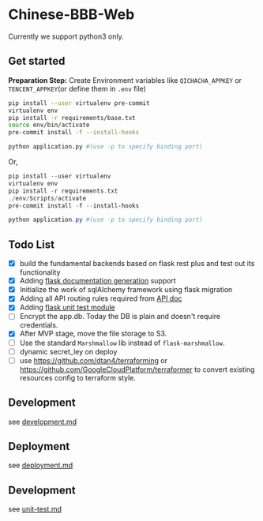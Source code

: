 # Chinese-BBB-Web

Currently we support python3 only.


## Get started

**Preparation Step:** Create Environment variables like `QICHACHA_APPKEY` or `TENCENT_APPKEY`(or define them in `.env` file)

```sh
pip install --user virtualenv pre-commit
virtualenv env
pip install -r requirements/base.txt
source env/bin/activate
pre-commit install -f --install-hooks

python application.py #(use -p to specify binding port)
```
Or,
```powershell
pip install --user virtualenv
virtualenv env
pip install -r requirements.txt
./env/Scripts/activate
pre-commit install -f --install-hooks

python application.py #(use -p to specify binding port)
```


## Todo List

- [x] build the fundamental backends based on flask rest plus and test out its functionality
- [x] Adding [flask documentation generation](https://flask-restplus.readthedocs.io/en/0.2/documenting.html) support
- [x] Initialize the work of sqlAlchemy framework using flask migration
- [x] Adding all API routing rules required from [API doc](https://github.com/chinese-bbb/documents/blob/master/api-summary.md)
- [x] Adding [flask unit test module](http://flask.pocoo.org/docs/1.0/testing/)
- [ ] Encrypt the app.db. Today the DB is plain and doesn't require credentials.
- [x] After MVP stage, move the file storage to S3.
- [ ] Use the standard `Marshmallow` lib instead of `flask-marshmallow`.
- [ ] dynamic secret_ley on deploy
- [ ] use https://github.com/dtan4/terraforming or https://github.com/GoogleCloudPlatform/terraformer to convert existing resources config to terraform style.

## Development

see [development.md](./docs/development.md)


## Deployment

see [deployment.md](./docs/deployment.md)


## Development

see [unit-test.md](./docs/unit-test.md)
